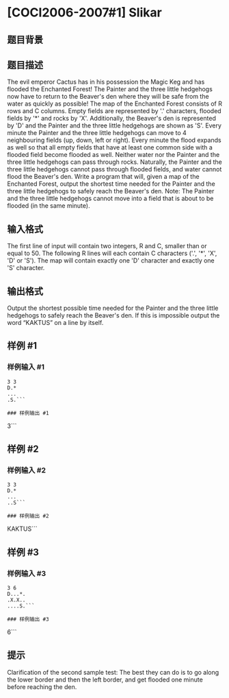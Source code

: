 # [COCI2006-2007#1] Slikar

## 题目背景



## 题目描述

The evil emperor Cactus has in his possession the Magic Keg and has flooded the Enchanted Forest! The Painter and the three little hedgehogs now have to return to the Beaver's den where they will be safe from the water as quickly as possible!
The map of the Enchanted Forest consists of R rows and C columns. Empty fields are represented by '.' characters, flooded fields by '*' and rocks by 'X'. Additionally, the Beaver's den is represented by 'D' and the Painter and the three little hedgehogs are shown as 'S'.
Every minute the Painter and the three little hedgehogs can move to 4 neighbouring fields (up, down, left or right). Every minute the flood expands as well so that all empty fields that have at least one common side with a flooded field become flooded as well. Neither water nor the Painter and the three little hedgehogs can pass through rocks. Naturally, the Painter and the three little hedgehogs cannot pass through flooded fields, and water cannot flood the Beaver's den.
Write a program that will, given a map of the Enchanted Forest, output the shortest time needed for the Painter and the three little hedgehogs to safely reach the Beaver's den.
Note: The Painter and the three little hedgehogs cannot move into a field that is about to be flooded (in the same minute).

## 输入格式

The first line of input will contain two integers, R and C, smaller than or equal to 50.
The following R lines will each contain C characters ('.', '*', 'X', 'D' or 'S'). The map will contain exactly one 'D' character and exactly one 'S' character.

## 输出格式

Output the shortest possible time needed for the Painter and the three little hedgehogs to safely reach the Beaver's den. If this is impossible output the word “KAKTUS” on a line by itself.

## 样例 #1

### 样例输入 #1
```
3 3
D.*
...
.S.```

### 样例输出 #1

```
3```

## 样例 #2

### 样例输入 #2
```
3 3
D.*
...
..S```

### 样例输出 #2

```
KAKTUS```

## 样例 #3

### 样例输入 #3
```
3 6
D...*.
.X.X..
....S.```

### 样例输出 #3

```
6```

## 提示

Clarification of the second sample test: The best they can do is to go along the lower border and then the left border, and get flooded one minute before reaching the den.
